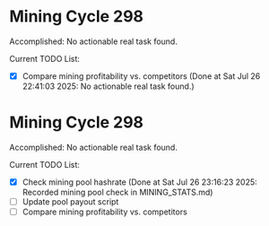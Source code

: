 # Mining Cycle 298

Accomplished: No actionable real task found.

Current TODO List:

- [x] Compare mining profitability vs. competitors  (Done at Sat Jul 26 22:41:03 2025: No actionable real task found.)

# Mining Cycle 298

Accomplished: No actionable real task found.

Current TODO List:

- [x] Check mining pool hashrate  (Done at Sat Jul 26 23:16:23 2025: Recorded mining pool check in MINING_STATS.md)
- [ ] Update pool payout script
- [ ] Compare mining profitability vs. competitors
